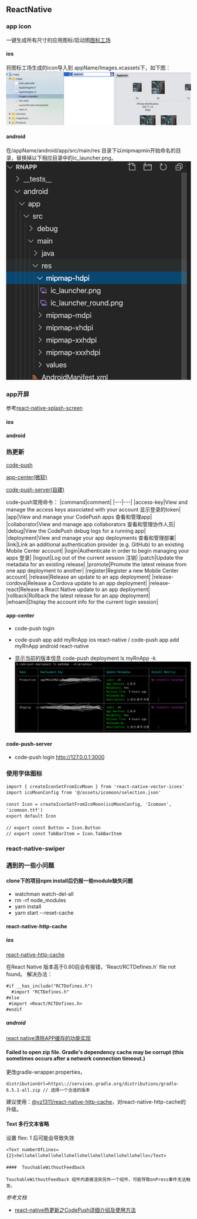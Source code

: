 ## ReactNative

### app icon

一键生成所有尺寸的应用图标/启动图[图标工场](https://icon.wuruihong.com/)

#### ios

将图标工场生成的icon导入到 appName/Images.xcassets下，如下图：
![ios-icon](./img/ios-icon.png)

#### android

在/appName/android/app/src/main/res 目录下以mipmapmin开始命名的目录，替换掉以下相应目录中的ic_launcher.png。
![android-icon](./img/android-icon.png)

### app开屏

参考[react-native-splash-screen](https://github.com/crazycodeboy/react-native-splash-screen/blob/master/README.zh.md)

#### ios

#### android


### 热更新

[code-push](https://github.com/Microsoft/code-push)

[app-center(微软)](https://appcenter.ms/)

[code-push-server(自建)](https://github.com/lisong/code-push-server)

code-push常用命令：
|command|comment|
|---|---|
|access-key|View and manage the access keys associated with your account 显示登录的token|
|app|View and manage your CodePush apps 查看和管理app|
|collaborator|View and manage app collaborators 查看和管理协作人员|
|debug|View the CodePush debug logs for a running app|
|deployment|View and manage your app deployments 查看和管理部署|
|link|Link an additional authentication provider (e.g. GitHub) to an existing Mobile Center account|
|login|Authenticate in order to begin managing your apps 登录|
|logout|Log out of the current session 注销|
|patch|Update the metadata for an existing release|
|promote|Promote the latest release from one app deployment to another|
|register|Register a new Mobile Center account|
|release|Release an update to an app deployment|
|release-cordova|Release a Cordova update to an app deployment|
|release-react|Release a React Native update to an app deployment|
|rollback|Rollback the latest release for an app deployment|
|whoami|Display the account info for the current login session|

#### app-center

+ code-push login
+ code-push app add myRnApp ios react-native / code-push app add myRnApp android react-native

+ 显示当前的版本信息
code-push deployment ls myRnApp -k
![myRnAPP](./img/appkey.png)

#### code-push-server

+ code-push login http://127.0.0.1:3000

### 使用字体图标

```
import { createIconSetFromIcoMoon } from 'react-native-vector-icons'
import icoMoonConfig from '@/assets/icomoon/selection.json'

const Icon = createIconSetFromIcoMoon(icoMoonConfig, 'Icomoon', 'icomoon.ttf')
export default Icon

// export const Button = Icon.Button
// export const TabBarItem = Icon.TabBarItem
```

### react-native-swiper




### 遇到的一些小问题

#### clone下的项目npm install后仍报一些module缺失问题

+ watchman watch-del-all
+ rm -rf node_modules
+ yarn install
+ yarn start --reset-cache

#### react-native-http-cache

##### ios

[react-native-http-cache](https://github.com/reactnativecn/react-native-http-cache)

在React Native 版本高于0.60后会有报错，'React/RCTDefines.h' file not found。
解决办法：
```
#if __has_include("RCTDefines.h")
  #import "RCTDefines.h"
#else
 #import <React/RCTDefines.h>
#endif
```

##### android

[react native清除APP缓存的功能实现](https://zhuanlan.zhihu.com/p/75859814)

#### Failed to open zip file. Gradle's dependency cache may be corrupt (this sometimes occurs after a network connection timeout.)

更改gradle-wrapper.properties，
```
distributionUrl=https\://services.gradle.org/distributions/gradle-6.5.1-all.zip // 选择一个合适的版本
```

建议使用：[@yz1311/react-native-http-cache](https://github.com/yz1311/react-native-http-cach)，对react-native-http-cache的升级。

#### Text 多行文本省略
设置 flex: 1 后可能会导致失效
```
<Text numberOfLines={2}>hellohellohellohellohellohellohellohellohellohello</Text>

####  TouchableWithoutFeedback

TouchableWithoutFeedback 组件内直接渲染另外一个组件，可能导致onPress事件无法触发。

```

*参考文档*
+ [react-native热更新之CodePush详细介绍及使用方法](https://blog.csdn.net/qq_33323251/article/details/79437932)
